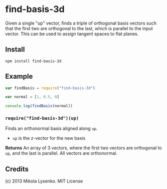 find-basis-3d
=============
Given a single "up" vector, finds a triple of orthogonal basis vectors such that the first two are orthogonal to the last, which is parallel to the input vector.  This can be used to assign tangent spaces to flat planes.

## Install

    npm install find-basis-3d

## Example

```javascript
var findBasis = require("find-basis-3d")

var normal = [1, 0.5, 0]

console.log(findBasis(normal))
```

### `require("find-basis-3d")(up)`
Finds an orthonormal basis aligned along `up`.

* `up` is the z-vector for the new basis

**Returns** An array of 3 vectors, where the first two vectors are orthogonal to `up`, and the last is parallel.  All vectors are orthonormal.

## Credits
(c) 2013 Mikola Lysenko. MIT License